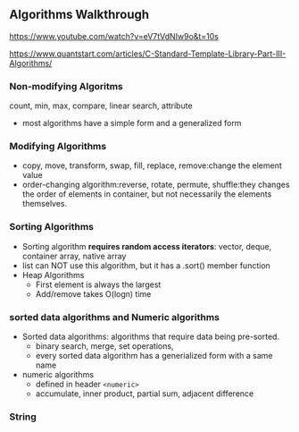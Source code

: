## Algorithms Walkthrough
https://www.youtube.com/watch?v=eV7tVdNIw9o&t=10s

https://www.quantstart.com/articles/C-Standard-Template-Library-Part-III-Algorithms/
### Non-modifying Algoritms
count, min, max, compare, linear search, attribute
- most algorithms have a simple form and a generalized form
  
### Modifying Algorithms
- copy, move, transform, swap, fill, replace, remove:change the element value
- order-changing algorithm:reverse, rotate, permute, shuffle:they changes the order of elements in container, but not necessarily the elements themselves.

### Sorting Algorithms
- Sorting algorithm **requires random access iterators**: vector, deque, container array, native array
- list can NOT use this algorithm, but it has a .sort() member function  
- Heap Algorithms
  - First element is always the largest
  - Add/remove takes O(logn) time

### sorted data algorithms and Numeric algorithms
- Sorted data algorithms: algorithms that require data being pre-sorted.
  - binary search, merge, set operations,
  - every sorted data algorithm has a generialized form with a same name
- numeric algorithms 
  - defined in header `<numeric>`
  - accumulate, inner product, partial sum, adjacent difference

### String